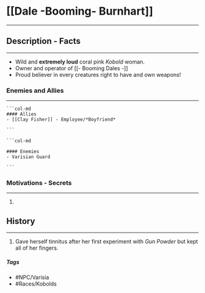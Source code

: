 # [[Dale -Booming- Burnhart]] 
---
## Description - Facts
---
- Wild and **extremely loud** coral pink *Kobold* woman.
- Owner and operator of [[- Booming Dales -]]
- Proud believer in every creatures right to have and own weapons!

### Enemies and Allies
---
````col
```col-md
#### Allies
- [[Clay Fisher]] - Employee/*Boyfriend*

```

```col-md

#### Enemies
- Varisian Guard

```
````

### Motivations - Secrets
---
1. 

## History
---
1. Gave herself tinnitus after her first experiment with *Gun Powder* but kept all of her fingers. 

##### Tags
- #NPC/Varisia
- #Races/Kobolds 

